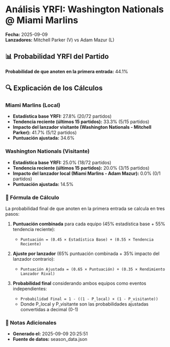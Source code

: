 # Análisis YRFI: Washington Nationals @ Miami Marlins

**Fecha:** 2025-09-09  
**Lanzadores:** Mitchell Parker (V) vs Adam Mazur (L)

## 📊 Probabilidad YRFI del Partido

**Probabilidad de que anoten en la primera entrada:** 44.1%

## 🔍 Explicación de los Cálculos

### Miami Marlins (Local)
- **Estadística base YRFI:** 27.8% (20/72 partidos)
- **Tendencia reciente (últimos 15 partidos):** 33.3% (5/15 partidos)
- **Impacto del lanzador visitante (Washington Nationals - Mitchell Parker):** 41.7% (5/12 partidos)
- **Puntuación ajustada:** 34.6%

### Washington Nationals (Visitante)
- **Estadística base YRFI:** 25.0% (18/72 partidos)
- **Tendencia reciente (últimos 15 partidos):** 20.0% (3/15 partidos)
- **Impacto del lanzador local (Miami Marlins - Adam Mazur):** 0.0% (0/1 partidos)
- **Puntuación ajustada:** 14.5%

### 📝 Fórmula de Cálculo

La probabilidad final de que anoten en la primera entrada se calcula en tres pasos:

1. **Puntuación combinada** para cada equipo (45% estadística base + 55% tendencia reciente):
   - `Puntuación = (0.45 × Estadística Base) + (0.55 × Tendencia Reciente)`

2. **Ajuste por lanzador** (65% puntuación combinada + 35% impacto del lanzador contrario):
   - `Puntuación Ajustada = (0.65 × Puntuación) + (0.35 × Rendimiento Lanzador Rival)`

3. **Probabilidad final** considerando ambos equipos como eventos independientes:
   - `Probabilidad Final = 1 - ((1 - P_local) × (1 - P_visitante))`
   - Donde P_local y P_visitante son las probabilidades ajustadas convertidas a decimal (0-1)

### 📌 Notas Adicionales

- **Generado el:** 2025-09-09 20:25:51
- **Fuente de datos:** season_data.json
